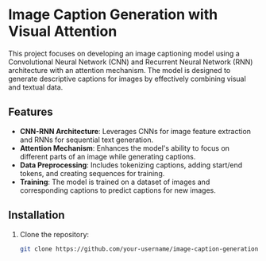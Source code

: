 # Image Caption Generation with Visual Attention

This project focuses on developing an image captioning model using a Convolutional Neural Network (CNN) and Recurrent Neural Network (RNN) architecture with an attention mechanism. The model is designed to generate descriptive captions for images by effectively combining visual and textual data.

## Features

- **CNN-RNN Architecture**: Leverages CNNs for image feature extraction and RNNs for sequential text generation.
- **Attention Mechanism**: Enhances the model's ability to focus on different parts of an image while generating captions.
- **Data Preprocessing**: Includes tokenizing captions, adding start/end tokens, and creating sequences for training.
- **Training**: The model is trained on a dataset of images and corresponding captions to predict captions for new images.

## Installation

1. Clone the repository:
   ```bash
   git clone https://github.com/your-username/image-caption-generation.git
